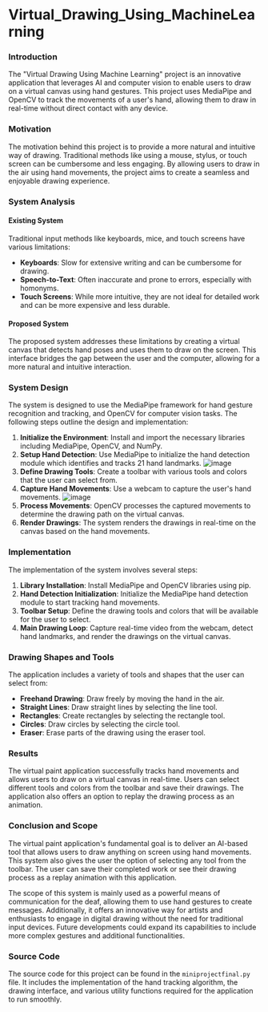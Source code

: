 # Virtual_Drawing_Using_MachineLearning

### Introduction
The "Virtual Drawing Using Machine Learning" project is an innovative application that leverages AI and computer vision to enable users to draw on a virtual canvas using hand gestures. This project uses MediaPipe and OpenCV to track the movements of a user's hand, allowing them to draw in real-time without direct contact with any device.

### Motivation
The motivation behind this project is to provide a more natural and intuitive way of drawing. Traditional methods like using a mouse, stylus, or touch screen can be cumbersome and less engaging. By allowing users to draw in the air using hand movements, the project aims to create a seamless and enjoyable drawing experience.

### System Analysis
#### Existing System
Traditional input methods like keyboards, mice, and touch screens have various limitations:
- **Keyboards**: Slow for extensive writing and can be cumbersome for drawing.
- **Speech-to-Text**: Often inaccurate and prone to errors, especially with homonyms.
- **Touch Screens**: While more intuitive, they are not ideal for detailed work and can be more expensive and less durable.

#### Proposed System
The proposed system addresses these limitations by creating a virtual canvas that detects hand poses and uses them to draw on the screen. This interface bridges the gap between the user and the computer, allowing for a more natural and intuitive interaction.

### System Design
The system is designed to use the MediaPipe framework for hand gesture recognition and tracking, and OpenCV for computer vision tasks. The following steps outline the design and implementation:

1. **Initialize the Environment**: Install and import the necessary libraries including MediaPipe, OpenCV, and NumPy.
2. **Setup Hand Detection**: Use MediaPipe to initialize the hand detection module which identifies and tracks 21 hand landmarks.
   ![image](https://github.com/user-attachments/assets/37974589-db5a-468e-948c-fcfa355046d5)
4. **Define Drawing Tools**: Create a toolbar with various tools and colors that the user can select from.
5. **Capture Hand Movements**: Use a webcam to capture the user's hand movements.
   ![image](https://github.com/user-attachments/assets/02a742ba-761e-4e27-a1a0-8ec7a47af004)
7. **Process Movements**: OpenCV processes the captured movements to determine the drawing path on the virtual canvas.
8. **Render Drawings**: The system renders the drawings in real-time on the canvas based on the hand movements.

### Implementation
The implementation of the system involves several steps:
1. **Library Installation**: Install MediaPipe and OpenCV libraries using pip.
2. **Hand Detection Initialization**: Initialize the MediaPipe hand detection module to start tracking hand movements.
3. **Toolbar Setup**: Define the drawing tools and colors that will be available for the user to select.
4. **Main Drawing Loop**: Capture real-time video from the webcam, detect hand landmarks, and render the drawings on the virtual canvas.

### Drawing Shapes and Tools
The application includes a variety of tools and shapes that the user can select from:
- **Freehand Drawing**: Draw freely by moving the hand in the air.
- **Straight Lines**: Draw straight lines by selecting the line tool.
- **Rectangles**: Create rectangles by selecting the rectangle tool.
- **Circles**: Draw circles by selecting the circle tool.
- **Eraser**: Erase parts of the drawing using the eraser tool.

### Results
The virtual paint application successfully tracks hand movements and allows users to draw on a virtual canvas in real-time. Users can select different tools and colors from the toolbar and save their drawings. The application also offers an option to replay the drawing process as an animation.

### Conclusion and Scope
The virtual paint application's fundamental goal is to deliver an AI-based tool that allows users to draw anything on screen using hand movements. This system also gives the user the option of selecting any tool from the toolbar. The user can save their completed work or see their drawing process as a replay animation with this application.

The scope of this system is mainly used as a powerful means of communication for the deaf, allowing them to use hand gestures to create messages. Additionally, it offers an innovative way for artists and enthusiasts to engage in digital drawing without the need for traditional input devices. Future developments could expand its capabilities to include more complex gestures and additional functionalities.

### Source Code
The source code for this project can be found in the `miniprojectfinal.py` file. It includes the implementation of the hand tracking algorithm, the drawing interface, and various utility functions required for the application to run smoothly.
